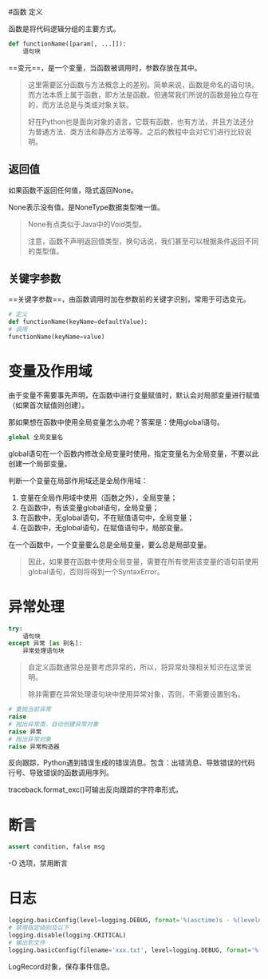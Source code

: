 #函数 定义

函数是将代码逻辑分组的主要方式。

```python
def functionName([param[, ...]]):
    语句块
```

==变元==，是一个变量，当函数被调用时，参数存放在其中。

> 这里需要区分函数与方法概念上的差别。简单来说，函数是命名的语句块。而方法本质上属于函数，即方法是函数。但通常我们所说的函数是独立存在的，而方法总是与类或对象关联。
>
> 好在Python也是面向对象的语言，它既有函数，也有方法，并且方法还分为普通方法、类方法和静态方法等等。之后的教程中会对它们进行比较说明。

## 返回值

如果函数不返回任何值，隐式返回None。

None表示没有值，是NoneType数据类型唯一值。

> None有点类似于Java中的Void类型。
>
> 注意，函数不声明返回值类型，换句话说，我们甚至可以根据条件返回不同的类型值。

## 关键字参数

==关键字参数==，由函数调用时加在参数前的关键字识别，常用于可选变元。

```python
# 定义
def functionName(keyName=defaultValue):
# 调用
functionName(keyName=value)
```

# 变量及作用域

由于变量不需要事先声明，在函数中进行变量赋值时，默认会对局部变量进行赋值（如果首次赋值则创建）。

那如果想在函数中使用全局变量怎么办呢？答案是：使用global语句。

```python
global 全局变量名
```

global语句在一个函数内修改全局变量时使用，指定变量名为全局变量，不要以此创建一个局部变量。

判断一个变量在局部作用域还是全局作用域：

1. 变量在全局作用域中使用（函数之外），全局变量；
2. 在函数中，有该变量global语句，全局变量；
3. 在函数中，无global语句，不在赋值语句中，全局变量；
4. 在函数中，无global语句，在赋值语句中，局部变量。

在一个函数中，一个变量要么总是全局变量，要么总是局部变量。

> 因此，如果要在函数中使用全局变量，需要在所有使用该变量的语句前使用global语句，否则将得到一个SyntaxError。

# 异常处理

```python
try:
    语句块
except 异常 [as 别名]:
    异常处理语句块
```

> 自定义函数通常总是要考虑异常的，所以，将异常处理相关知识在这里说明。
>
> 除非需要在异常处理语句块中使用异常对象，否则，不需要设置别名。

```python
# 重抛当前异常
raise
# 抛出异常类，自动创建异常对象
raise 异常
# 抛出异常对象
raise 异常构造器
```

反向跟踪，Python遇到错误生成的错误消息。包含：出错消息、导致错误的代码行号、导致错误的函数调用序列。

traceback.format_exc()可输出反向跟踪的字符串形式。

# 断言

```python
assert condition, false msg
```

-O 选项，禁用断言

# 日志

```python
logging.basicConfig(level=logging.DEBUG, format='%(asctime)s - %(levelname)s - %(message)s')
# 禁用指定级别及以下
logging.disable(logging.CRITICAL)
# 输出到文件
logging.basicConfig(filename='xxx.txt', level=logging.DEBUG, format='%(asctime)s - %(levelname)s - %(message)s')
```

LogRecord对象，保存事件信息。

